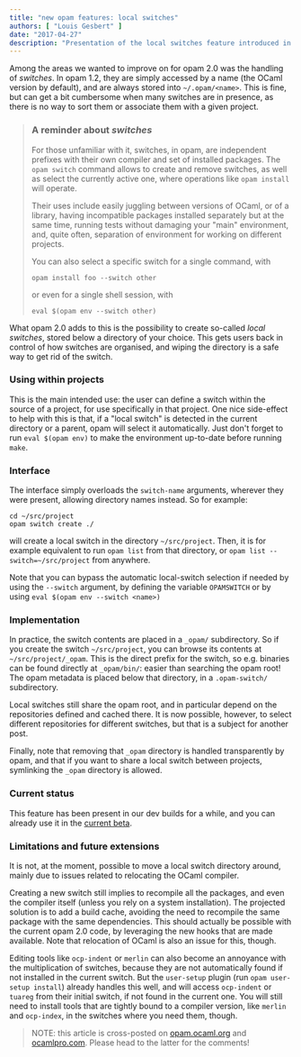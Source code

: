 ```yaml
---
title: "new opam features: local switches"
authors: [ "Louis Gesbert" ]
date: "2017-04-27"
description: "Presentation of the local switches feature introduced in opam 2.0"
---
```


Among the areas we wanted to improve on for opam 2.0 was the handling of
_switches_. In opam 1.2, they are simply accessed by a name (the OCaml version
by default), and are always stored into `~/.opam/<name>`. This is fine, but can
get a bit cumbersome when many switches are in presence, as there is no way to
sort them or associate them with a given project.

> ### A reminder about _switches_
> 
> For those unfamiliar with it, switches, in opam, are independent prefixes with
> their own compiler and set of installed packages. The `opam switch` command
> allows to create and remove switches, as well as select the currently active
> one, where operations like `opam install` will operate.
> 
> Their uses include easily juggling between versions of OCaml, or of a library,
> having incompatible packages installed separately but at the same time, running
> tests without damaging your "main" environment, and, quite often, separation of
> environment for working on different projects.
>
> You can also select a specific switch for a single command, with
>
>     opam install foo --switch other
>
> or even for a single shell session, with
>
>     eval $(opam env --switch other)

What opam 2.0 adds to this is the possibility to create so-called _local
switches_, stored below a directory of your choice. This gets users back in
control of how switches are organised, and wiping the directory is a safe way to
get rid of the switch.

### Using within projects

This is the main intended use: the user can define a switch within the source of
a project, for use specifically in that project. One nice side-effect to help
with this is that, if a "local switch" is detected in the current directory or a
parent, opam will select it automatically. Just don't forget to run `eval $(opam
env)` to make the environment up-to-date before running `make`.

### Interface

The interface simply overloads the `switch-name` arguments, wherever they were
present, allowing directory names instead. So for example:

    cd ~/src/project
    opam switch create ./

will create a local switch in the directory `~/src/project`. Then, it is for
example equivalent to run `opam list` from that directory, or `opam list
--switch=~/src/project` from anywhere.

Note that you can bypass the automatic local-switch selection if needed by using
the `--switch` argument, by defining the variable `OPAMSWITCH` or by using `eval
$(opam env --switch <name>)`

### Implementation

In practice, the switch contents are placed in a `_opam/` subdirectory. So if
you create the switch `~/src/project`, you can browse its contents at
`~/src/project/_opam`. This is the direct prefix for the switch, so e.g.
binaries can be found directly at `_opam/bin/`: easier than searching the opam
root! The opam metadata is placed below that directory, in a `.opam-switch/`
subdirectory.

Local switches still share the opam root, and in particular depend on the
repositories defined and cached there. It is now possible, however, to select
different repositories for different switches, but that is a subject for another
post.

Finally, note that removing that `_opam` directory is handled transparently by
opam, and that if you want to share a local switch between projects, symlinking
the `_opam` directory is allowed.

### Current status

This feature has been present in our dev builds for a while, and you can already
use it in the
[current beta](https://github.com/ocaml/opam/releases/tag/2.0.0-beta2).

### Limitations and future extensions

It is not, at the moment, possible to move a local switch directory around,
mainly due to issues related to relocating the OCaml compiler.

Creating a new switch still implies to recompile all the packages, and even the
compiler itself (unless you rely on a system installation). The projected
solution is to add a build cache, avoiding the need to recompile the same
package with the same dependencies. This should actually be possible with the
current opam 2.0 code, by leveraging the new hooks that are made available. Note
that relocation of OCaml is also an issue for this, though.

Editing tools like `ocp-indent` or `merlin` can also become an annoyance with
the multiplication of switches, because they are not automatically found if not
installed in the current switch. But the `user-setup` plugin (run `opam
user-setup install`) already handles this well, and will access `ocp-indent` or
`tuareg` from their initial switch, if not found in the current one. You will
still need to install tools that are tightly bound to a compiler version, like
`merlin` and `ocp-index`, in the switches where you need them, though.

> NOTE: this article is cross-posted on
> [opam.ocaml.org](https://opam.ocaml.org/blog/) and
> [ocamlpro.com](http://www.ocamlpro.com/category/blog/). Please head to the
> latter for the comments!
